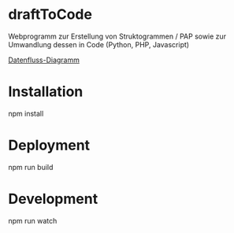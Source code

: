 # draftToCode

Webprogramm zur Erstellung von Struktogrammen / PAP sowie zur Umwandlung dessen in Code (Python, PHP, Javascript)

[Datenfluss-Diagramm](https://drive.google.com/file/d/1BqLCW7vIB3DXViDjjPmEk6r4qjEnT8jv/view?usp=sharing)


# Installation

npm install


# Deployment

npm run build


# Development

npm run watch